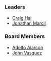 ### Leaders
* [Craig Hai](mailto:craig.hai@owasp.org)
* [Jonathan Marcil](mailto:jonathan.marcil@owasp.org)

### Board Members
* [Adolfo Alarcon](mailto:adolfo.alarcon@owasp.org)
* [John Vasquez](mailto:john.vasquez@owasp.org)

